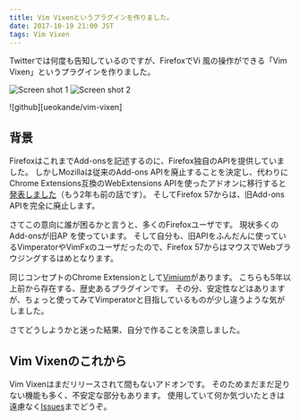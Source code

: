 ```yaml
---
title: Vim Vixenというプラグインを作りました。
date: 2017-10-19 21:00 JST
tags: Vim Vixen
---
```


Twitterでは何度も告知しているのですが、FirefoxでVi 風の操作ができる「Vim Vixen」というプラグインを作りました。

![Screen shot 1](screenshot1.png)
![Screen shot 2](screenshot2.png)

![github][ueokande/vim-vixen]

## 背景

FirefoxはこれまでAdd-onsを記述するのに、Firefox独自のAPIを提供していました。
しかしMozillaは従来のAdd-ons APIを廃止することを決定し、代わりにChrome Extensions互換のWebExtensions APIを使ったアドオンに移行すると[発表しました](https://blog.mozilla.org/addons/2015/08/21/the-future-of-developing-firefox-add-ons/)（もう2年も前の話です）。
そしてFirefox 57からは、旧Add-ons APIを完全に廃止します。

さてこの意向に誰が困るかと言うと、多くのFirefoxユーザです。
現状多くのAdd-onsが旧AP を使っています。
そして自分も、旧APIをふんだんに使っているVimperatorやVimFxのユーザだったので、Firefox 57からはマウスでWebブラウジングするはめとなります。

同じコンセプトのChrome Extensionとして[Vimium](https://github.com/philc/vimium)があります。
こちらも5年以上前から存在する、歴史あるプラグインです。
その分、安定性などはありますが、ちょっと使ってみてVimperatorと目指しているものが少し違うような気がしました。

さてどうしようかと迷った結果、自分で作ることを決意しました。

## Vim Vixenのこれから

Vim Vixenはまだリリースされて間もないアドオンです。
そのためまだまだ足りない機能も多く、不安定な部分もあります。
使用していて何か気づいたときは遠慮なく[Issues](https://github.com/ueokande/vim-vixen/issues)までどうぞ。

